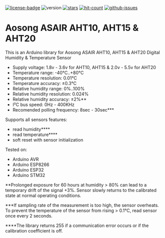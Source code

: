 [![license-badge][]][license] ![version] [![stars][]][stargazers] [![hit-count][]][count] [![github-issues][]][issues]

# Aosong ASAIR AHT10, AHT15 & AHT20

This is an Arduino library for Aosong ASAIR AHT10, AHT15 & AHT20 Digital Humidity & Temperature Sensor

- Supply voltage:               1.8v - 3.6v for AHT10, AHT15 & 2.0v - 5.5v for AHT20
- Temperature range:            -40°C..+80°C
- Temperature resolution:       0.01°C
- Temperature accuracy:         ±0.3°C
- Relative humidity range:      0%..100%
- Relative humidity resolution: 0.024%
- Relative humidity accuracy:   ±2%**
- I²C bus speed:                0Hz - 400KHz
- Recomended polling frequency: 8sec - 30sec***


Supports all sensors features:

- read humidity****
- read temperature****
- soft reset with sensor initialization

Tested on:
- Arduino AVR
- Arduino ESP8266
- Arduino ESP32
- Arduino STM32

**Prolonged exposure for 60 hours at humidity > 80% can lead to a temporary drift of the signal +3%. Sensor slowly returns to the calibrated state at normal operating conditions.

***If sampling rate of the measurement is too high, the sensor overheats. To prevent the temperature of the sensor from rising > 0.1°C, read sensor once every 2 seconds.

****The library returns 255 if a communication error occurs or if the calibration coefficient is off.

[license-badge]: https://img.shields.io/badge/License-GPLv3-blue.svg
[license]:       https://choosealicense.com/licenses/gpl-3.0/
[version]:       https://img.shields.io/badge/Version-1.1.0-green.svg
[stars]:         https://img.shields.io/github/stars/enjoyneering/AHT10.svg
[hit-count]:     http://hits.dwyl.io/enjoyneering/AHT10/badges.svg
[count]:         http://hits.dwyl.io/enjoyneering/AHT10/badges
[stargazers]:    https://github.com/enjoyneering/AHT10/stargazers
[github-issues]: https://img.shields.io/github/issues/enjoyneering/AHT10.svg
[issues]:        https://github.com/enjoyneering/AHT10/issues/
